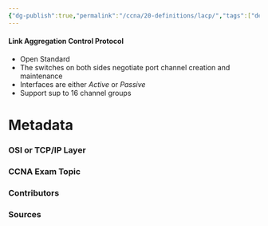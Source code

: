 ```yaml
---
{"dg-publish":true,"permalink":"/ccna/20-definitions/lacp/","tags":["defs_ccna"],"created":"2023-11-04T12:45:23.000-07:00","updated":"2023-11-06T17:07:15.000-08:00"}
---
```


#### Link Aggregation Control Protocol
- Open Standard
- The switches on both sides negotiate port channel creation and maintenance
- Interfaces are either *Active* or *Passive*
- Support sup to 16 channel groups

# Metadata
### OSI or TCP/IP Layer

### CCNA Exam Topic

### Contributors

### Sources

